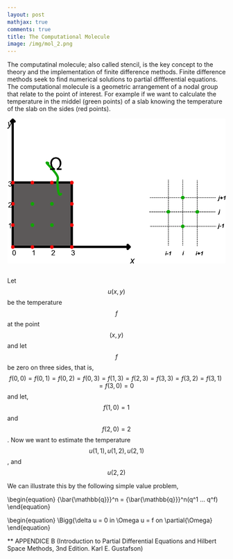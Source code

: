```yaml
---
layout: post
mathjax: true
comments: true
title: The Computational Molecule
image: /img/mol_2.png
---
```

<style type="text/css">
.tg  {border-collapse:collapse;border-spacing:0;}
.tg td{border-color:black;border-style:solid;border-width:0px;font-family:Arial, sans-serif;font-size:14px;
  overflow:hidden;padding:10px 5px;word-break:normal;}
.tg th{border-color:black;border-style:solid;border-width:0px;font-family:Arial, sans-serif;font-size:14px;
  font-weight:normal;overflow:hidden;padding:10px 5px;word-break:normal;}
.tg .tg-0pky{border-color:inherit;text-align:left;vertical-align:top}
</style>

The computatinal molecule; also called stencil, is the key concept to the theory and the implementation of finite difference methods. 
Finite difference methods seek to find numerical solutions to partial diffferential equations. The computational molecule is a geometric arrangement of a nodal group that relate to the point of interest.  For example if we want to calculate the temperature in the middel (green points) of a slab knowing the temperature of the slab on the sides (red points).

<table class="tg">
  <tr>
    <img src="/img/mol_1.png" alt="p1">
  </tr>
 </table>

Let $$u(x,y)$$ be the temperature $$f$$ at the point $$(x,y)$$ and let $$f$$ be zero on three sides, that is, $$f(0,0) = f(0,1) = f(0,2) = f(0,3) = f(1,3) = f(2,3) = f(3,3)
= f(3,2) = f(3,1) = f(3,0) = 0$$ and let, $$f(1,0) = 1$$ and $$f(2,0) = 2$$.  Now we want to estimate the temperature $$u(1,1), u(1,2), u(2,1)$$, and $$u(2,2)$$

We can illustrate this by the following simple value problem,

\begin{equation}
{\bar{\mathbb{q}}}^n = {\bar{\mathbb{q}}}^n(q^1 ... q^f)
\end{equation}

\begin{equation}
\Bigg\{\delta u = 0 in \Omega  u = f on \partial{\Omega}
\end{equation}



** APPENDICE B (Introduction to Partial Differential Equations and Hilbert Space Methods, 3nd Edition. Karl E. Gustafson)

















